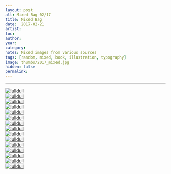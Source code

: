 ```yaml
---
layout: post
alt: Mixed Bag 02/17
title: Mixed Bag 
date:  2017-02-21
artist: 
loc: 
author: 
year: 
category: 
notes: Mixed images from various sources
tags: [random, mixed, book, illustration, typography]
image: thumbs/2017_mixed.jpg
hidden: false
permalink:
---
```






---




<div class="post_image_rounded">
	<a href="{{ site.baseurl }}/images/posts/2017_mixed/001.jpg" target="_blank">
	<img src="{{ site.baseurl }}/images/posts/2017_mixed/001.jpg" alt="lulldull"></a>
</div>

<div class="post_image_rounded">
	<a href="{{ site.baseurl }}/images/posts/2017_mixed/002.jpg" target="_blank">
	<img src="{{ site.baseurl }}/images/posts/2017_mixed/002.jpg" alt="lulldull"></a>
</div>

<div class="post_image_rounded">
	<a href="{{ site.baseurl }}/images/posts/2017_mixed/003.jpg" target="_blank">
	<img src="{{ site.baseurl }}/images/posts/2017_mixed/003.jpg" alt="lulldull"></a>
</div>

<div class="post_image_rounded">
	<a href="{{ site.baseurl }}/images/posts/2017_mixed/004.jpg" target="_blank">
	<img src="{{ site.baseurl }}/images/posts/2017_mixed/004.jpg" alt="lulldull"></a>
</div>

<div class="post_image_rounded">
	<a href="{{ site.baseurl }}/images/posts/2017_mixed/005.jpg" target="_blank">
	<img src="{{ site.baseurl }}/images/posts/2017_mixed/005.jpg" alt="lulldull"></a>
</div>

<div class="post_image_rounded">
	<a href="{{ site.baseurl }}/images/posts/2017_mixed/006.jpg" target="_blank">
	<img src="{{ site.baseurl }}/images/posts/2017_mixed/006.jpg" alt="lulldull"></a>
</div>

<div class="post_image_rounded">
	<a href="{{ site.baseurl }}/images/posts/2017_mixed/007.jpg" target="_blank">
	<img src="{{ site.baseurl }}/images/posts/2017_mixed/007.jpg" alt="lulldull"></a>
</div>


<div class="post_image_rounded">
	<a href="{{ site.baseurl }}/images/posts/2017_mixed/008.jpg" target="_blank">
	<img src="{{ site.baseurl }}/images/posts/2017_mixed/008.jpg" alt="lulldull"></a>
</div>

<div class="post_image_rounded">
	<a href="{{ site.baseurl }}/images/posts/2017_mixed/009.jpg" target="_blank">
	<img src="{{ site.baseurl }}/images/posts/2017_mixed/009.jpg" alt="lulldull"></a>
</div>

<div class="post_image_rounded">
	<a href="{{ site.baseurl }}/images/posts/2017_mixed/010.jpg" target="_blank">
	<img src="{{ site.baseurl }}/images/posts/2017_mixed/010.jpg" alt="lulldull"></a>
</div>


<div class="post_image_rounded">
	<a href="{{ site.baseurl }}/images/posts/2017_mixed/011.jpg" target="_blank">
	<img src="{{ site.baseurl }}/images/posts/2017_mixed/011.jpg" alt="lulldull"></a>
</div>


<div class="post_image_rounded">
	<a href="{{ site.baseurl }}/images/posts/2017_mixed/012.jpg" target="_blank">
	<img src="{{ site.baseurl }}/images/posts/2017_mixed/012.jpg" alt="lulldull"></a>
</div>


<div class="post_image_rounded">
	<a href="{{ site.baseurl }}/images/posts/2017_mixed/013.jpg" target="_blank">
	<img src="{{ site.baseurl }}/images/posts/2017_mixed/013.jpg" alt="lulldull"></a>
</div>


<div class="post_image_rounded">
	<a href="{{ site.baseurl }}/images/posts/2017_mixed/014.jpg" target="_blank">
	<img src="{{ site.baseurl }}/images/posts/2017_mixed/014.jpg" alt="lulldull"></a>
</div>


<div class="post_image_rounded">
	<a href="{{ site.baseurl }}/images/posts/2017_mixed/015.jpg" target="_blank">
	<img src="{{ site.baseurl }}/images/posts/2017_mixed/015.jpg" alt="lulldull"></a>
</div>


